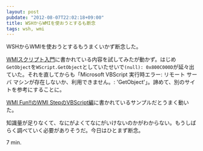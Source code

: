 ```yaml
---
layout: post
pubdate: "2012-08-07T22:02:18+09:00"
title: WSHからWMIを使おうとするも断念
tags: wsh, wmi
---
```

WSHからWMIを使おうとするもうまくいかず断念した。

[WMIスクリプト入門](http://msdn.microsoft.com/ja-jp/library/ms974579.aspx)に書かれている内容を試してみたが動かず。はじめ`GetObject`を`WScript.GetObject`としていたせいで`(null): 0x800C000D`が延々出ていた。それを直してからも「Microsoft VBScript 実行時エラー: リモート サーバ マシンが存在しないか、利用できません。: 'GetObject'」。諦めて、別のサイトを参考にすることに。

[WMI Fun!!のWMI StepのVBScript編](http://www.wmifun.net/step/vbs_01.html)に書かれているサンプルだとうまく動いた。

知識量が足りなくて、なにがよくてなにがいけないのかがわからない。もうしばらく調べていく必要がありそうだ。今日はひとまず断念。

7 min.
